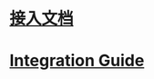 # [接入文档](https://github.com/Atmosplay/MopubAdapter-AtmosplayAds-Android/blob/master/README-CN.md)

# [Integration Guide](https://github.com/Atmosplay/MopubAdapter-AtmosplayAds-Android/wiki)
